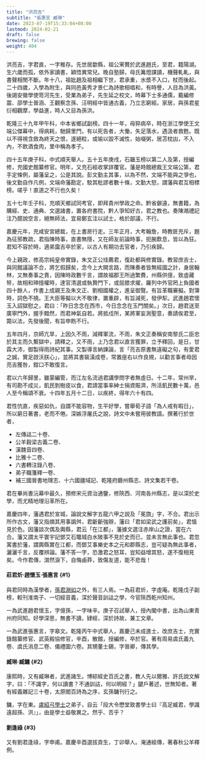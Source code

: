 ```yaml
---
title: "洪亮吉"
subtitle: "張惠言 臧琳"
date: 2023-07-19T15:33:04+08:00
lastmod: 2024-02-21
draft: false
brewing: false
weight: 404
---
```



洪亮吉，字君直，一字稚存。先世居歙縣，祖公宷贅於武進趙氏，至君，籍陽湖。生六歲而孤，依外家讀書，穎悟異常兒。晚自塾歸，母氏篝燈課讀，機聲軋軋，與書聲相閒不斷。年十八，祖妣趙及祖相繼下世，君承重，水漿不入口，杖而後起。二十四歲，入學為附生，與同邑黃秀才景仁為詩歌相唱和，有時譽，人目為洪黃。後謁安徽學使笥河先生，受業為弟子，先生延之校文，時幕下士多通儒，戴編修震、邵學士晉涵、王觀察念孫、汪明經中皆通古義，乃立志窮經。家居，與孫君星衍相觀摩，學益進，時人又目為孫洪。

乾隆三十九年甲午科，中本省鄉試副榜。四十一年，母猝病卒，時在浙江學使王文端公傑幕中，得病耗，馳歸里門，有以死告者，大慟，失足落水，遇汲者救甦。既以不得視含斂為終天之恨，遂絕粒，或喻以毀不滅性，始啜粥，居苫枕凷，不入內，不飲酒食肉，里中稱為孝子。

四十五年庚子科，中式順天舉人。五十五年庚戌，石韞玉榜以第二人及第，授編修，充國史館纂修官。明年，又充石經收掌詳覆官。藩是時館總裁王文端公第，君手定條例，屬藩呈之，公是其說。彭文勤主其事，以為不然，文端不能與之爭也，後文勤自作凡例，文端命藩勘定，駮其秕謬者數十條，文勤大怒，謂藩與君互相標榜。嗟乎！直道之不行也久矣！

五十七年壬子科，充順天鄉試同考官，即拜貴州學政之命。黔省僻遠，無書籍，為購經、史、通典、文選諸書，置各府書院，黔人爭知好古，君之教也。奏陳澔禮記注乃臆說空言，絕無師法，宜易鄭玄注以試士，格於部議，不行。

嘉慶元年，充咸安宮總裁，在上書房行走。三年正月，大考翰詹，時教匪充斥，題為征邪教疏，君指陳時事，直書無隱，又在師友前論時事，扼腕歎息，皆以為狂。君知不容於時，適弟靄吉卒於家，以古人有期功去官者，乃引疾歸。

今上親政，修高宗純皇帝實錄，朱文正公珪薦君，復赴都與修實錄。教習庶吉士，與同館議論不合，將乞假歸矣，念今上大開言路，而陳奏者皆無經國之計，身居翰林，又無奏事之責，因陳時政數千言，謂故福郡王所過繁費，州縣供億，致虛藏帑，故相和珅擅權時，達官清選或執贄門下，或屈膝求擢，羅列中外官罔上負國者四十餘人，作書上成親王及朱文正、劉相國權之，進呈御覽。有旨革職審擬。對簿時，詞色不撓。王大臣等擬以大不敬律，置重辟，有旨減死，發伊犁。武進趙君懷玉入詔獄慰之，君曰：「昨日念念在西市，今日念念在玉門關矣。」次日，趙君送至廣寧門外，握手黯然，而君神氣自若。將抵戍所，某將軍妄測聖意，奏請俟君至，斃以法，先發後聞，有旨申飭不行。

五年四月，京師亢旱，上因久不雨，減釋軍流，不雨，朱文正奏稱安南黎氏二臣忠於其主而久繫獄中，請釋之，又不雨，上乃念君以直言獲罪，立予釋回，是日，甘霖大沛，御製得雨詩紀其事。又製導言納諫論，言「亮吉原書無違礙之句，有愛君之誠，實足啟沃朕心」，並將其書裝潢成卷，常置座右以作良規，以勸言事者毋因亮吉獲咎，鉗口不敢復言。

君以六年歸里，雖蒙編管，而江左名流過君講學問字者無虛日。十二年，常州旱，有司勘不成災，飢民剝樹皮以食，君請當事率紳士捐資賑濟，所活飢民數十萬，邑人至今稱頌不衰。十四年五月十二日，以疾終，得年六十有四。

君性伉直，疾惡如仇，自謂不能容物，生平好學，嘗舉荀子語「為人戒有暇日」，所以窮日著書，老而不倦。深嫉浮屠氏之說，詩文中未嘗用彼教語。撰著行於世者，

- 左傳詁二十卷、
- 公羊穀梁古義二卷、
- 漢魏音四卷、
- 比雅十二卷、
- 六書轉注錄八卷、
- 弟子職箋釋一卷、
- 補三國晉書地理志、十六國疆域記、乾隆府廳州縣志、詩文集若干卷。

君在畢尚書沅幕中最久，預修宋元資治通鑒，修陝西、河南各州縣志，是以深於史學，而尤精地理沿革所在。

嘉慶四年，藩遇君於宣城，論說文解字五龍六甲之說及「冕旒」字，不合。君出示所作古文，藩又指摘其用事譌舛，君齗齗強辯，藩曰「君如梁武之護前矣」，君慍見於色。因藩談次偶及輿縣，君云「在江都」，藩據文選注赤岸山之證，當在六合。藩又謂太平寰宇記鄧艾石鼈城白水陂事不見於史而已，並未言無此事也。君忽寓書於藩，謂輿縣實在江都，而鄧艾事樂史本之元和郡縣志，豈可疑為無此事者，灑灑千言，反覆辨論。藩不答一字，恐激君之怒耳，豈知益增其怒，遂不復相見矣。今作君傳，潸然淚下，自悔鹵莽，致傷友道，能不悲哉！

#### 莊君炘·趙懷玉·張惠言 {#1}

與君同時為漢學者，[孫君淵如](../04-2/#1)之外，有三人焉。一為莊君炘，字虛庵。乾隆戊子副榜，較刊淮南子、一切經音義，深於聲音訓詁之學，今官陝西乾州知州。

一為武進趙君懷玉，字億孫，一字味辛。庚子召試舉人，授內閣中書，出為山東青州府同知。好學深思，無書不讀，肄經，深於詩故，兼工文章。

一為武進張惠言，字皋文。乾隆丙午中式舉人，嘉慶己未成進士，改庶吉士，充實錄館纂修官、武英殿協修官，辛酉，散館，授編修，卒於官。著有周易虞氏義九卷、虞氏消息二卷、儀禮圖六卷。其甥董士錫，字晉卿，傳其學。

#### 臧琳·臧鏞 {#2}

康熙時，又有臧琳者，武進諸生。博綜經史百氏之書，教人先以爾雅、許氏說文解字，曰：「不識字，何以讀書？不通訓詁，何以明經？」鍵戶著述，世無知者。著有經義雜記三十卷，太原閻百詩為之序，玄孫鏞刊行之。

鏞，字在東。[盧紹弓學士](../06-1/)之弟子，自云「段大令懋堂致書學士曰『高足臧君，學識遠超孫、洪』」，由是學士益敬異之。然乎、否乎？

#### 劉逢祿 {#3}

又有劉君逢祿，字申甫。嘉慶辛酉選拔貢生，丁卯舉人。淹通經傳，著春秋公羊釋例。